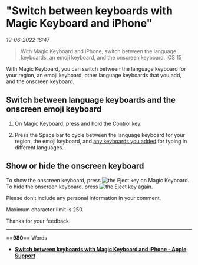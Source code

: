# "Switch between keyboards with Magic Keyboard and iPhone"

*19-06-2022 16:47* 

> With Magic Keyboard and iPhone, switch between the language keyboards, an emoji keyboard, and the onscreen keyboard.
iOS 15

With Magic Keyboard, you can switch between the language keyboard for your region, an emoji keyboard, other language keyboards that you add, and the onscreen keyboard.

## Switch between language keyboards and the onscreen emoji keyboard

1.  On Magic Keyboard, press and hold the Control key.
    
2.  Press the Space bar to cycle between the language keyboard for your region, the emoji keyboard, and [any keyboards you added](https://support.apple.com/guide/iphone/add-or-change-keyboards-iph73b71eb/15.0/ios/15.0#iphca8b53cf1) for typing in different languages.
    

## Show or hide the onscreen keyboard

To show the onscreen keyboard, press ![the Eject key](https://help.apple.com/assets/6222428998C2CE34C75A5252/6222428B98C2CE34C75A5267/en_US/ab00683632518bc8bcdf1ac1e1ad0a9a.png) on Magic Keyboard. To hide the onscreen keyboard, press ![the Eject key](https://help.apple.com/assets/6222428998C2CE34C75A5252/6222428B98C2CE34C75A5267/en_US/ab00683632518bc8bcdf1ac1e1ad0a9a.png) again.

Please don’t include any personal information in your comment.

Maximum character limit is 250.

Thanks for your feedback.
***

==**980**== Words

- **[Switch between keyboards with Magic Keyboard and iPhone - Apple Support](https://support.apple.com/guide/iphone/switch-between-keyboards-iph5948b3f2e/ios)**